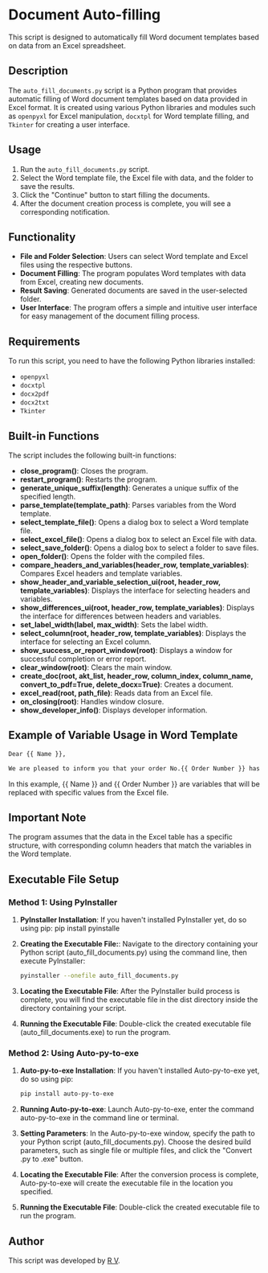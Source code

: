 # Document Auto-filling

This script is designed to automatically fill Word document templates based on data from an Excel spreadsheet.

## Description

The `auto_fill_documents.py` script is a Python program that provides automatic filling of Word document templates based on data provided in Excel format. It is created using various Python libraries and modules such as `openpyxl` for Excel manipulation, `docxtpl` for Word template filling, and `Tkinter` for creating a user interface.

## Usage

1. Run the `auto_fill_documents.py` script.
2. Select the Word template file, the Excel file with data, and the folder to save the results.
3. Click the "Continue" button to start filling the documents.
4. After the document creation process is complete, you will see a corresponding notification.

## Functionality

- **File and Folder Selection**: Users can select Word template and Excel files using the respective buttons.
- **Document Filling**: The program populates Word templates with data from Excel, creating new documents.
- **Result Saving**: Generated documents are saved in the user-selected folder.
- **User Interface**: The program offers a simple and intuitive user interface for easy management of the document filling process.

## Requirements

To run this script, you need to have the following Python libraries installed:

- `openpyxl`
- `docxtpl`
- `docx2pdf`
- `docx2txt`
- `Tkinter`

## Built-in Functions

The script includes the following built-in functions:

- **close_program()**: Closes the program.
- **restart_program()**: Restarts the program.
- **generate_unique_suffix(length)**: Generates a unique suffix of the specified length.
- **parse_template(template_path)**: Parses variables from the Word template.
- **select_template_file()**: Opens a dialog box to select a Word template file.
- **select_excel_file()**: Opens a dialog box to select an Excel file with data.
- **select_save_folder()**: Opens a dialog box to select a folder to save files.
- **open_folder()**: Opens the folder with the compiled files.
- **compare_headers_and_variables(header_row, template_variables)**: Compares Excel headers and template variables.
- **show_header_and_variable_selection_ui(root, header_row, template_variables)**: Displays the interface for selecting headers and variables.
- **show_differences_ui(root, header_row, template_variables)**: Displays the interface for differences between headers and variables.
- **set_label_width(label, max_width)**: Sets the label width.
- **select_column(root, header_row, template_variables)**: Displays the interface for selecting an Excel column.
- **show_success_or_report_window(root)**: Displays a window for successful completion or error report.
- **clear_window(root)**: Clears the main window.
- **create_doc(root, akt_list, header_row, column_index, column_name, convert_to_pdf=True, delete_docx=True)**: Creates a document.
- **excel_read(root, path_file)**: Reads data from an Excel file.
- **on_closing(root)**: Handles window closure.
- **show_developer_info()**: Displays developer information.

## Example of Variable Usage in Word Template

```bash
Dear {{ Name }},

We are pleased to inform you that your order No.{{ Order Number }} has been successfully processed.
```
In this example, {{ Name }} and {{ Order Number }} are variables that will be replaced with specific values from the Excel file.

## Important Note

The program assumes that the data in the Excel table has a specific structure, with corresponding column headers that match the variables in the Word template.

## Executable File Setup

### Method 1: Using PyInstaller

1. **PyInstaller Installation**:  If you haven't installed PyInstaller yet, do so using pip:
   pip install pyinstalle

2. **Creating the Executable File:**: Navigate to the directory containing your Python script (auto_fill_documents.py) using the command line, then execute PyInstaller:
    ```bash
    pyinstaller --onefile auto_fill_documents.py

3. **Locating the Executable File**: After the PyInstaller build process is complete, you will find the executable file in the dist directory inside the directory containing your script.

4. **Running the Executable File**: Double-click the created executable file (auto_fill_documents.exe) to run the program.

### Method 2: Using Auto-py-to-exe

1. **Auto-py-to-exe Installation**: If you haven't installed Auto-py-to-exe yet, do so using pip:
    ```bash
    pip install auto-py-to-exe

2. **Running Auto-py-to-exe**: Launch Auto-py-to-exe, enter the command auto-py-to-exe in the command line or terminal.

3. **Setting Parameters**: In the Auto-py-to-exe window, specify the path to your Python script (auto_fill_documents.py). Choose the desired build parameters, such as single file or multiple files, and click the "Convert .py to .exe" button.

4. **Locating the Executable File**: After the conversion process is complete, Auto-py-to-exe will create the executable file in the location you specified.
5. **Running the Executable File**: Double-click the created executable file to run the program.


## Author

This script was developed by  [R V](https://github.com/vok32).